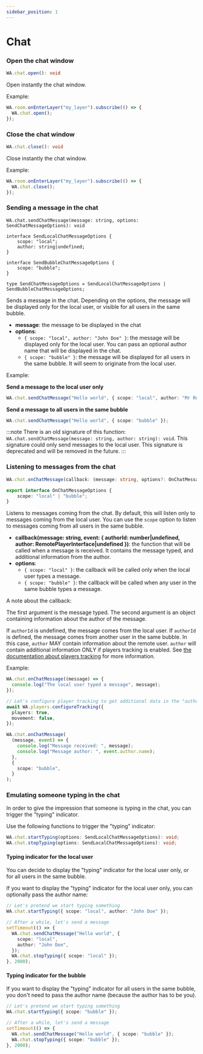```yaml
---
sidebar_position: 1
---
```


# Chat

### Open the chat window

```ts
WA.chat.open(): void
```

Open instantly the chat window.

Example:

```ts
WA.room.onEnterLayer("my_layer").subscribe(() => {
  WA.chat.open();
});
```

### Close the chat window

```ts
WA.chat.close(): void
```

Close instantly the chat window.

Example:

```ts
WA.room.onEnterLayer("my_layer").subscribe(() => {
  WA.chat.close();
});
```

### Sending a message in the chat

```
WA.chat.sendChatMessage(message: string, options: SendChatMessageOptions): void

interface SendLocalChatMessageOptions {
    scope: "local";
    author: string|undefined;
}

interface SendBubbleChatMessageOptions {
    scope: "bubble";
}

type SendChatMessageOptions = SendLocalChatMessageOptions | SendBubbleChatMessageOptions;
```

Sends a message in the chat. Depending on the options, the message will be displayed only for the local user,
or visible for all users in the same bubble.

- **message**: the message to be displayed in the chat
- **options**:
  - `{ scope: "local", author: "John Doe" }`: the message will be displayed only for the local user. You can pass an
    optional author name that will be displayed in the chat.
  - `{ scope: "bubble" }`: the message will be displayed for all users in the same bubble. It will seem to originate
    from the local user.

Example:

**Send a message to the local user only**

```ts
WA.chat.sendChatMessage("Hello world", { scope: "local", author: "Mr Robot" });
```

**Send a message to all users in the same bubble**

```ts
WA.chat.sendChatMessage("Hello world", { scope: "bubble" });
```

:::note
There is an old signature of this function: `WA.chat.sendChatMessage(message: string, author: string): void`.
This signature could only send messages to the local user. This signature is deprecated and will be removed in the future.
:::

### Listening to messages from the chat

```ts
WA.chat.onChatMessage(callback: (message: string, options?: OnChatMessageOptions) => void): void

export interface OnChatMessageOptions {
    scope: "local" | "bubble";
}
```

Listens to messages coming from the chat. By default, this will listen only to messages coming from the local user.
You can use the `scope` option to listen to messages coming from all users in the same bubble.

- **callback(message: string, event: { authorId: number|undefined, author: RemotePlayerInterface|undefined })**: the function that will be called when a message is received. It contains the message typed, and additional information from the author.
- **options**:
  - `{ scope: "local" }`: the callback will be called only when the local user types a message.
  - `{ scope: "bubble" }`: the callback will be called when any user in the same bubble types a message.

A note about the callback:

The first argument is the message typed. The second argument is an object containing information about the author of the message.

If `authorId` is undefined, the message comes from the local user. If `authorId` is defined, the message comes from another user in the same bubble. In this case, `author` MAY contain information about the remote user.
`author` will contain additional information ONLY if players tracking is enabled. See [the documentation about players tracking](./api-players.md) for more information.

Example:

```ts
WA.chat.onChatMessage((message) => {
  console.log("The local user typed a message", message);
});
```

```ts
// Let's configure player tracking to get additional data in the "author" field
await WA.players.configureTracking({
  players: true,
  movement: false,
});

WA.chat.onChatMessage(
  (message, event) => {
    console.log("Message received: ", message);
    console.log("Message author: ", event.author.name);
  },
  {
    scope: "bubble",
  }
);
```

### Emulating someone typing in the chat

In order to give the impression that someone is typing in the chat, you can trigger the "typing" indicator.

Use the following functions to trigger the "typing" indicator:

```ts
WA.chat.startTyping(options: SendLocalChatMessageOptions): void;
WA.chat.stopTyping(options: SendLocalChatMessageOptions): void;
```

#### Typing indicator for the local user

You can decide to display the "typing" indicator for the local user only, or for all users in the same bubble.

If you want to display the "typing" indicator for the local user only, you can optionally pass the author name:

```ts
// Let's pretend we start typing something
WA.chat.startTyping({ scope: "local", author: "John Doe" });

// After a while, let's send a message
setTimeout(() => {
  WA.chat.sendChatMessage("Hello world", {
    scope: "local",
    author: "John Doe",
  });
  WA.chat.stopTyping({ scope: "local" });
}, 2000);
```

#### Typing indicator for the bubble

If you want to display the "typing" indicator for all users in the same bubble, you don't need to pass the author name
(because the author has to be you).

```ts
// Let's pretend we start typing something
WA.chat.startTyping({ scope: "bubble" });

// After a while, let's send a message
setTimeout(() => {
  WA.chat.sendChatMessage("Hello world", { scope: "bubble" });
  WA.chat.stopTyping({ scope: "bubble" });
}, 2000);
```
